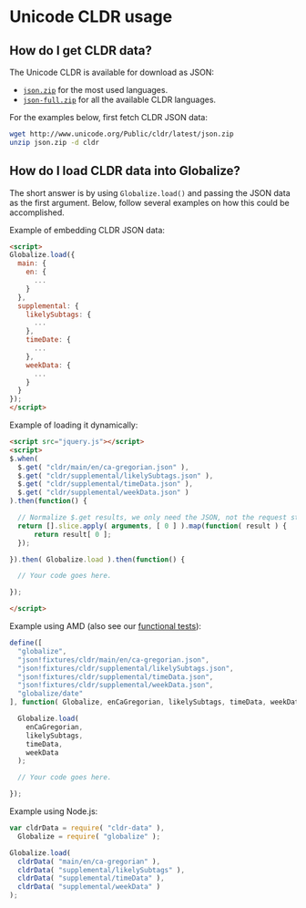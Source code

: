 # Unicode CLDR usage

## How do I get CLDR data?

The Unicode CLDR is available for download as JSON:
- [`json.zip`](http://www.unicode.org/Public/cldr/latest/json.zip) for the
  most used languages.
- [`json-full.zip`](http://www.unicode.org/Public/cldr/latest/json-full.zip)
  for all the available CLDR languages.

For the examples below, first fetch CLDR JSON data:

```bash
wget http://www.unicode.org/Public/cldr/latest/json.zip
unzip json.zip -d cldr
```

## How do I load CLDR data into Globalize?

The short answer is by using `Globalize.load()` and passing the JSON data as the
first argument. Below, follow several examples on how this could be
accomplished.

Example of embedding CLDR JSON data:

```html
<script>
Globalize.load({
  main: {
    en: {
      ...
    }
  },
  supplemental: {
    likelySubtags: {
      ...
    },
    timeDate: {
      ...
    },
    weekData: {
      ...
    }
  }
});
</script>
```

Example of loading it dynamically:

```html
<script src="jquery.js"></script>
<script>
$.when(
  $.get( "cldr/main/en/ca-gregorian.json" ),
  $.get( "cldr/supplemental/likelySubtags.json" ),
  $.get( "cldr/supplemental/timeData.json" ),
  $.get( "cldr/supplemental/weekData.json" )
).then(function() {

  // Normalize $.get results, we only need the JSON, not the request statuses.
  return [].slice.apply( arguments, [ 0 ] ).map(function( result ) {
      return result[ 0 ];
  });

}).then( Globalize.load ).then(function() {

  // Your code goes here.

});

</script>
```

Example using AMD (also see our [functional tests](../../test/functional.js)):
```javascript
define([
  "globalize",
  "json!fixtures/cldr/main/en/ca-gregorian.json",
  "json!fixtures/cldr/supplemental/likelySubtags.json",
  "json!fixtures/cldr/supplemental/timeData.json",
  "json!fixtures/cldr/supplemental/weekData.json",
  "globalize/date"
], function( Globalize, enCaGregorian, likelySubtags, timeData, weekData ) {

  Globalize.load(
    enCaGregorian,
    likelySubtags,
    timeData,
    weekData
  );

  // Your code goes here.

});
```

Example using Node.js:

```javascript
var cldrData = require( "cldr-data" ),
  Globalize = require( "globalize" );

Globalize.load(
  cldrData( "main/en/ca-gregorian" ),
  cldrData( "supplemental/likelySubtags" ),
  cldrData( "supplemental/timeData" ),
  cldrData( "supplemental/weekData" )
);
```
